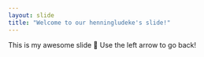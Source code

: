 ```yaml
---
layout: slide
title: "Welcome to our henningludeke's slide!"
---
```

This is my awesome slide :tada:
Use the left arrow to go back!
